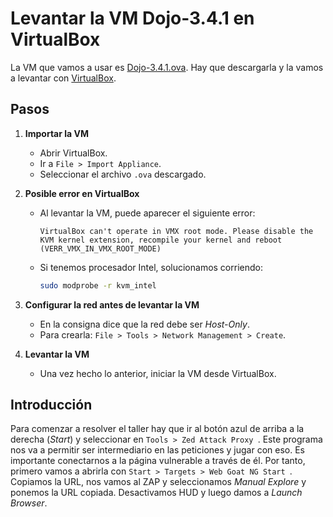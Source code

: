 # Levantar la VM Dojo-3.4.1 en VirtualBox

La VM que vamos a usar es [Dojo-3.4.1.ova](https://sourceforge.net/projects/websecuritydojo/files/Version_3.4.1/). Hay que descargarla y la vamos a levantar con [VirtualBox](https://www.virtualbox.org/).

## Pasos

1. **Importar la VM**
   - Abrir VirtualBox.
   - Ir a `File > Import Appliance`.
   - Seleccionar el archivo `.ova` descargado.

2. **Posible error en VirtualBox**
   - Al levantar la VM, puede aparecer el siguiente error:
     ```
     VirtualBox can't operate in VMX root mode. Please disable the KVM kernel extension, recompile your kernel and reboot (VERR_VMX_IN_VMX_ROOT_MODE)
     ```
   - Si tenemos procesador Intel, solucionamos corriendo:
     ```bash
     sudo modprobe -r kvm_intel
     ```

3. **Configurar la red antes de levantar la VM**
   - En la consigna dice que la red debe ser *Host-Only*.
   - Para crearla: `File > Tools > Network Management > Create`.

4. **Levantar la VM**
   - Una vez hecho lo anterior, iniciar la VM desde VirtualBox.

## Introducción
Para comenzar a resolver el taller hay que ir al botón azul de arriba a la derecha (*Start*) y seleccionar en  `Tools > Zed Attack Proxy `. Este programa nos va a permitir ser intermediario en las peticiones y jugar con eso. Es importante conectarnos a la página vulnerable a través de él. Por tanto, primero vamos a abrirla con `Start > Targets > Web Goat NG Start `. Copiamos la URL, nos vamos al ZAP y seleccionamos *Manual Explore* y ponemos la URL copiada. Desactivamos HUD y luego damos a *Launch Browser*.